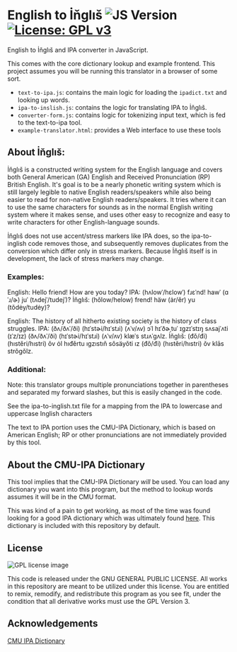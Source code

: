 # English to İňglıš ![JS Version](https://img.shields.io/badge/javascript-ES6-orange.svg) [![License: GPL v3](https://img.shields.io/badge/License-GPL%20v3-blue.svg)](https://www.gnu.org/licenses/gpl-3.0)

English to İňglıš and IPA converter in JavaScript.

This comes with the core dictionary lookup and example frontend. This project assumes you will be running this translator in a browser of some sort.
* `text-to-ipa.js`: contains the main logic for loading the `ipadict.txt` and looking up words.
* `ipa-to-inslish.js`: contains the logic for translating IPA to İňglıš.
* `converter-form.js`: contains logic for tokenizing input text, which is fed to the text-to-ipa tool.
* `example-translator.html`: provides a Web interface to use these tools

## About İňglıš:

İňglıš is a constructed writing system for the English language and covers both General American (GA) English and Received Pronunciation (RP) British English. It's goal is to be a nearly phonetic writing system which is still largely legible to native English readers/speakers while also being easier to read for non-native English readers/speakers. It tries where it can to use the same characters for sounds as in the normal English writing system where it makes sense, and uses other easy to recognize and easy to write characters for other English-language sounds.

İňglıš does not use accent/stress markers like IPA does, so the ipa-to-inglish code removes those, and subsequently removes duplicates from the conversion which differ only in stress markers. Because İňglıš itself is in development, the lack of stress markers may change.

### Examples:
English: Hello friend! How are you today?
IPA: (hʌlowˈ/hɛlowˈ) fɹɛˈnd! hawˈ (ɑˈɹ/ɚ) juˈ (tʌdejˈ/tudejˈ)?
İňglıš: (hǒlow/helow) frend! häw (ȧr/ěr) yu (tǒdėy/tudėy)?

English: The history of all hitherto existing society is the history of class struggles.
IPA: (ðʌ/ðʌˈ/ði) (hɪˈstɚi/hɪˈstɹi) (ʌˈv/ʌv) ɔˈl hɪˈðɚˌtuˈ ɪgzɪˈstɪŋ sʌsajˈʌti (ɪˈz/ɪz) (ðʌ/ðʌˈ/ði) (hɪˈstɚi/hɪˈstɹi) (ʌˈv/ʌv) klæˈs stɹʌˈgʌlz.
İňglıš: (đǒ/đi) (hıstěri/hıstri) ǒv ȯl hıđěrtu ıgzıstıň sǒsäyǒti ız (đǒ/đi) (hıstěri/hıstri) ǒv klās strǒgǒlz.

### Additional:

Note: this translator groups multiple pronunciations together in parentheses and separated my forward slashes, but this is easily changed in the code.

See the ipa-to-inglish.txt file for a mapping from the IPA to lowercase and uppercase Inglish characters

The text to IPA portion uses the CMU-IPA Dictionary, which is based on American English; RP or other pronunciations are not immediately provided by this tool.

## About the CMU-IPA Dictionary

This tool implies that the CMU-IPA Dictionary _will_ be used. You can load any dictionary you want into this program, but the method to lookup words assumes it will be in the CMU format.

This was kind of a pain to get working, as most of the time was found looking for a good IPA dictionary which was ultimately found [here](http://people.umass.edu/nconstan/CMU-IPA/). This dictionary is included with this repository by default.

## License

<img align="center" src="https://licensebuttons.net/l/GPL/2.0/88x62.png" alt="GPL license image">

This code is released under the GNU GENERAL PUBLIC LICENSE. All works in this repository are meant to be utilized under this license. You are entitled to remix, remodify, and redistribute this program as you see fit, under the condition that all derivative works must use the GPL Version 3.

## Acknowledgements

[CMU IPA Dictionary](http://people.umass.edu/nconstan/CMU-IPA/)
